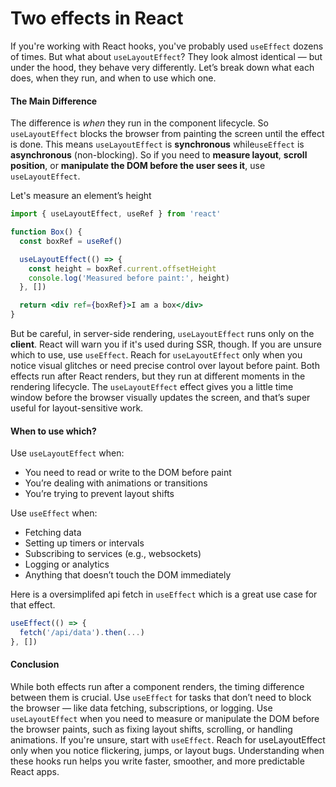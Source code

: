 # Two effects in React

If you're working with React hooks, you've probably used `useEffect` dozens of times. But what about `useLayoutEffect`? They look almost identical — but under the hood, they behave very differently. Let’s break down what each does, when they run, and when to use which one.

#### The Main Difference

The difference is _when_ they run in the component lifecycle. So `useLayoutEffect` blocks the browser from painting the screen until the effect is done. This means `useLayoutEffect` is **synchronous** while`useEffect` is **asynchronous** (non-blocking). So if you need to **measure layout**, **scroll position**, or **manipulate the DOM before the user sees it**, use `useLayoutEffect`.

Let's measure an element’s height

```jsx
import { useLayoutEffect, useRef } from 'react'

function Box() {
  const boxRef = useRef()

  useLayoutEffect(() => {
    const height = boxRef.current.offsetHeight
    console.log('Measured before paint:', height)
  }, [])

  return <div ref={boxRef}>I am a box</div>
}
```

But be careful, in server-side rendering, `useLayoutEffect` runs only on the **client**. React will warn you if it's used during SSR, though. If you are unsure which to use, use `useEffect`. Reach for `useLayoutEffect` only when you notice visual glitches or need precise control over layout before paint. Both effects run after React renders, but they run at different moments in the rendering lifecycle. The `useLayoutEffect` effect gives you a little time window before the browser visually updates the screen, and that’s super useful for layout-sensitive work.

#### When to use which?

Use `useLayoutEffect` when:

- You need to read or write to the DOM before paint
- You’re dealing with animations or transitions
- You’re trying to prevent layout shifts

Use `useEffect` when:

- Fetching data
- Setting up timers or intervals
- Subscribing to services (e.g., websockets)
- Logging or analytics
- Anything that doesn’t touch the DOM immediately

Here is a oversimplifed api fetch in `useEffect` which is a great use case for that effect.

```jsx
useEffect(() => {
  fetch('/api/data').then(...)
}, [])
```

#### Conclusion

While both effects run after a component renders, the timing difference between them is crucial. Use `useEffect` for tasks that don’t need to block the browser — like data fetching, subscriptions, or logging. Use `useLayoutEffect` when you need to measure or manipulate the DOM before the browser paints, such as fixing layout shifts, scrolling, or handling animations. If you're unsure, start with `useEffect`. Reach for useLayoutEffect only when you notice flickering, jumps, or layout bugs. Understanding when these hooks run helps you write faster, smoother, and more predictable React apps.
